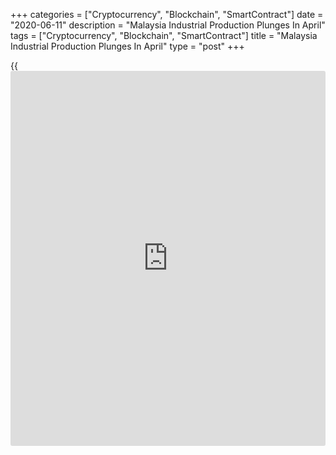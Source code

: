 +++
categories = ["Cryptocurrency", "Blockchain", "SmartContract"]
date = "2020-06-11"
description = "Malaysia Industrial Production Plunges In April"
tags = ["Cryptocurrency", "Blockchain", "SmartContract"]
title = "Malaysia Industrial Production Plunges In April"
type = "post"
+++

{{<iframe id="large-banner" src="https://www.bounty.group/#slide=12.0" width="100%" height="600" scrolling="no" style="border: 0px solid rgb(216, 221, 230); border-radius: 3px;">}}

Malaysia's industrial production declined sharply in April due to the
measures taken to prevent the spread of [coronavirus][1], or Covid-19,
pandemic, data from the Department of Statistics showed on Thursday.

Industrial production fell 32.0 percent year-on-year in April, following
a 4.9 percent decrease in March. Economists had expected an 18.0 percent
decline.

Manufacturing output declined 37.2 percent in April, following a 4.1
percent fall in the previous month.

Among other sectors, mining and quarrying output decreased 19.6 percent
and electricity output fell 19.2 percent.

The Industrial Production Index is expected to improve in the coming
months, as the government allowed more industries to resume operations
in May, the agency said.

For comments and feedback [contact](https://www.playgroundfx.com/contact/): editorial@rtt[news](https://www.letsplayfx.com/blog/forex-news-website/).com

[Economic News][2]

 **What parts of the world are seeing the best (and worst) economic
performances lately? Click[here][3] to check out our [Econ Scorecard][3]
and find out! See up-to-the-moment [ranking](https://www.playgroundfx.com/blog/crypto-exchange-ranking/)s for the best and worst
performers in [GDP][4], [unemployment rate][5], [inflation][6] and much
more.**

   1. www.rtt[news](https://www.letsplayfx.com/blog/forex-news-website/).com/list/coronavirus.aspx
   2. www.rtt[news](https://www.letsplayfx.com/blog/forex-news-website/).com/Content/EconomicNews.aspx
   3. www.rtt[news](https://www.letsplayfx.com/blog/forex-news-website/).com/economic-scorecard/world-rank/retail-sales/highest-performance.aspx
   4. www.rtt[news](https://www.letsplayfx.com/blog/forex-news-website/).com/economic-scorecard/world-rank/GDP/highest-performance.aspx
   5. www.rtt[news](https://www.letsplayfx.com/blog/forex-news-website/).com/economic-scorecard/world-rank/unemployment-rate/lowest-performance.aspx
   6. www.rtt[news](https://www.letsplayfx.com/blog/forex-news-website/).com/economic-scorecard/world-rank/CPI/highest-performance.aspx